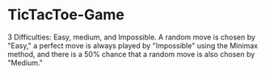 # TicTacToe-Game 
3 Difficulties: Easy, medium, and Impossible. A random move is chosen by "Easy," a perfect move is always played by "Impossible" using the Minimax method, and there is a 50% chance that a random move is also chosen by "Medium."
